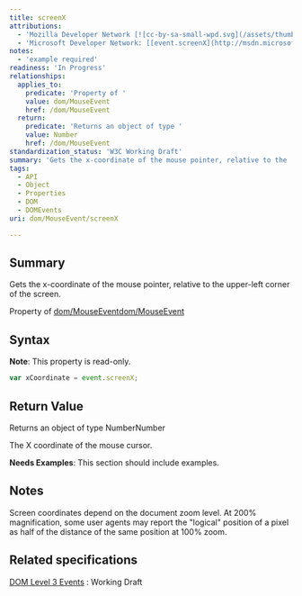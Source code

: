 ```yaml
---
title: screenX
attributions:
  - 'Mozilla Developer Network [![cc-by-sa-small-wpd.svg](/assets/thumb/8/8c/cc-by-sa-small-wpd.svg/120px-cc-by-sa-small-wpd.svg.png)](http://creativecommons.org/licenses/by-sa/3.0/us/): [[event.screenX](https://developer.mozilla.org/en-US/docs/Web/API/event.screenX) Article]'
  - 'Microsoft Developer Network: [[event.screenX](http://msdn.microsoft.com/en-us/library/ie/ff974882(v=vs.85).aspx) Article]'
notes:
  - 'example required'
readiness: 'In Progress'
relationships:
  applies_to:
    predicate: 'Property of '
    value: dom/MouseEvent
    href: /dom/MouseEvent
  return:
    predicate: 'Returns an object of type '
    value: Number
    href: /dom/MouseEvent
standardization_status: 'W3C Working Draft'
summary: 'Gets the x-coordinate of the mouse pointer, relative to the  upper-left corner of the screen.'
tags:
  - API
  - Object
  - Properties
  - DOM
  - DOMEvents
uri: dom/MouseEvent/screenX

---
```

## Summary

Gets the x-coordinate of the mouse pointer, relative to the upper-left corner of the screen.

Property of [dom/MouseEvent](/dom/MouseEvent)[dom/MouseEvent](/dom/MouseEvent)

## Syntax

**Note**: This property is read-only.

``` js
var xCoordinate = event.screenX;
```

## Return Value

Returns an object of type NumberNumber

The X coordinate of the mouse cursor.

**Needs Examples**: This section should include examples.

## Notes

Screen coordinates depend on the document zoom level. At 200% magnification, some user agents may report the "logical" position of a pixel as half of the distance of the same position at 100% zoom.

## Related specifications

[DOM Level 3 Events](http://www.w3.org/TR/DOM-Level-3-Events/)
:   Working Draft
